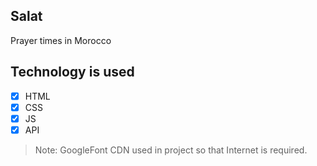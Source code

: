 ## Salat

Prayer times in Morocco
 
## Technology is used 
- [x] HTML
- [x] CSS
- [x] JS
- [x] API

> Note: GoogleFont CDN used in project so that Internet is required.



